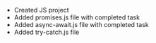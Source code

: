 -   Created JS project
-   Added promises.js file with completed task
-   Added async-await.js file with completed task
-   Added try-catch.js file
